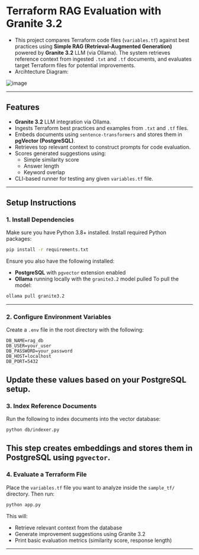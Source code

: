 # Terraform RAG Evaluation with Granite 3.2
- This project compares Terraform code files (`variables.tf`) against best practices using **Simple RAG (Retrieval-Augmented Generation)** powered by **Granite 3.2** LLM (via Ollama). The system retrieves reference context from ingested `.txt` and `.tf` documents, and evaluates target Terraform files for potential improvements.
- Arcihtecture Diagram:


![image](https://github.com/user-attachments/assets/1e2b333b-7571-4247-8d61-dad197c6a309)

---
## Features
- **Granite 3.2** LLM integration via Ollama.
- Ingests Terraform best practices and examples from `.txt` and `.tf` files.
- Embeds documents using `sentence-transformers` and stores them in **pgVector (PostgreSQL)**.
- Retrieves top relevant context to construct prompts for code evaluation.
- Scores generated suggestions using:
  - Simple similarity score
  - Answer length
  - Keyword overlap
- CLI-based runner for testing any given `variables.tf` file.
---
## Setup Instructions
### 1. Install Dependencies
Make sure you have Python 3.8+ installed.
Install required Python packages:
```bash
pip install -r requirements.txt
```
Ensure you also have the following installed:
- **PostgreSQL** with `pgvector` extension enabled
- **Ollama** running locally with the `granite3.2` model pulled
To pull the model:
```bash
ollama pull granite3.2
```
---
### 2. Configure Environment Variables
Create a `.env` file in the root directory with the following:
```env
DB_NAME=rag_db
DB_USER=your_user
DB_PASSWORD=your_password
DB_HOST=localhost
DB_PORT=5432
```
Update these values based on your PostgreSQL setup.
---
### 3. Index Reference Documents
Run the following to index documents into the vector database:
```bash
python db/indexer.py
```
This step creates embeddings and stores them in PostgreSQL using `pgvector`.
---
### 4. Evaluate a Terraform File
Place the `variables.tf` file you want to analyze inside the `sample_tf/` directory.
Then run:
```bash
python app.py
```
This will:
- Retrieve relevant context from the database
- Generate improvement suggestions using Granite 3.2
- Print basic evaluation metrics (similarity score, response length)
---
